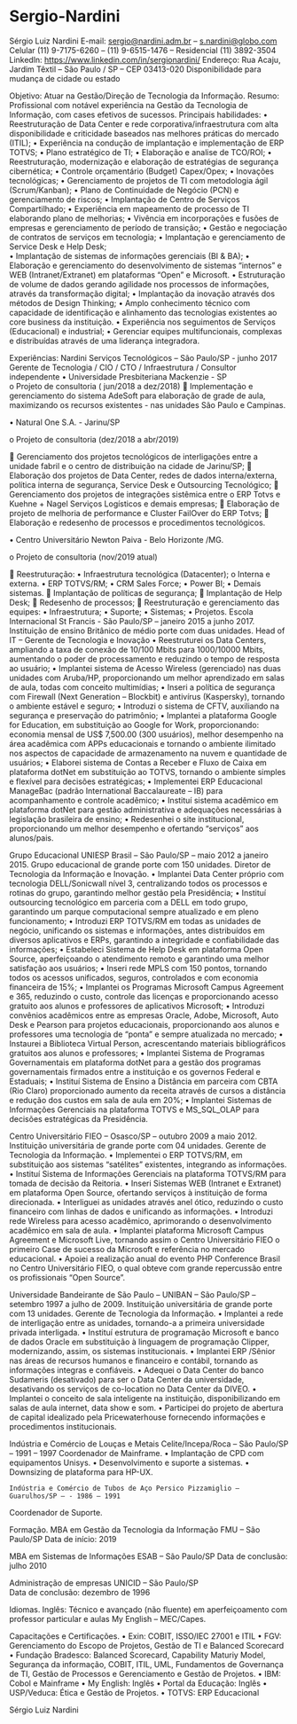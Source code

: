 # Sergio-Nardini
Sérgio Luiz Nardini 
E-mail: sergio@nardini.adm.br – s.nardini@globo.com 
Celular (11) 9-7175-6260 – (11) 9-6515-1476 – Residencial (11) 3892-3504 
 Linkedln: https://www.linkedin.com/in/sergionardini/ 
Endereço: Rua Acaju, Jardim Têxtil – São Paulo / SP – CEP 03413-020 
Disponibilidade para mudança de cidade ou estado 
  
Objetivo: 
Atuar na Gestão/Direção de Tecnologia da Informação. 
Resumo: 
Profissional com notável experiência na Gestão da Tecnologia de Informação, com cases efetivos de sucessos.
Principais habilidades: 
•	Reestruturação de Data Center e rede corporativa/infraestrutura com alta disponibilidade e criticidade baseados nas melhores práticas do mercado (ITIL); 
•	Experiência na condução de implantação e implementação de ERP TOTVS; 
•	Plano estratégico de TI; 
•	Elaboração e analise de TCO/ROI;
•	Reestruturação, modernização e elaboração de estratégias de segurança cibernética; 
•	Controle orçamentário (Budget) Capex/Opex; 
•	Inovações tecnológicas; 
•	Gerenciamento de projetos de TI com metodologia ágil (Scrum/Kanban); 
•	Plano de Continuidade de Negócio (PCN) e gerenciamento de riscos;
•	Implantação de Centro de Serviços Compartilhado; 
•	Experiência em mapeamento de processo de TI elaborando plano de melhorias; 
•	Vivência em incorporações e fusões de empresas e gerenciamento de período de transição; 
•	Gestão e negociação de contratos de serviços em tecnologia; 
•	Implantação e gerenciamento de Service Desk e Help Desk;  
•	Implantação de sistemas de informações gerenciais (BI & BA); 
•	Elaboração e gerenciamento do desenvolvimento de sistemas “internos” e WEB (Intranet/Extranet) em plataformas “Open” e Microsoft.
•	Estruturação de volume de dados gerando agilidade nos processos de informações, através da transformação digital; 
•	Implantação da inovação através dos métodos de Design Thinking; 
•	Amplo conhecimento técnico com capacidade de identificação e alinhamento das tecnologias existentes ao core business da instituição.
•	Experiência nos seguimentos de Serviços (Educacional) e industrial; 
•	Gerenciar equipes multifuncionais, complexas e distribuídas através de uma liderança integradora. 
 

Experiências: 
Nardini Serviços Tecnológicos – São Paulo/SP - junho 2017
Gerente de Tecnologia / CIO / CTO / Infraestrutura / Consultor independente
•	Universidade Presbiteriana Mackenzie - SP  
o	Projeto de consultoria ( jun/2018 a dez/2018)
	Implementação e gerenciamento do sistema AdeSoft para elaboração de grade de aula, maximizando os recursos existentes - nas unidades São Paulo e Campinas. 

•	Natural One S.A. - Jarinu/SP 

o	Projeto de consultoria (dez/2018 a abr/2019)

	Gerenciamento dos projetos tecnológicos de interligações entre a unidade fabril e o centro de distribuição na cidade de Jarinu/SP;
	Elaboração dos projetos de Data Center, redes de dados interna/externa, política interna de segurança, Service Desk e Outsourcing Tecnológico;
	Gerenciamento dos projetos de integrações sistêmica entre o ERP Totvs e Kuehne + Nagel Serviços Logísticos e demais empresas;
	Elaboração de projeto de melhoria de performance e Cluster FailOver do ERP Totvs;
	Elaboração e redesenho de processos e procedimentos tecnológicos.

•	Centro Universitário Newton Paiva - Belo Horizonte /MG.

o	Projeto de consultoria (nov/2019 atual)

	Reestruturação:
•	Infraestrutura tecnológica (Datacenter);
o	Interna e externa.
•	ERP TOTVS/RM;
•	CRM Sales Force;
•	Power BI;
•	Demais sistemas.
	Implantação de políticas de segurança;
	Implantação de Help Desk;
	Redesenho de processos;
	Reestruturação e gerenciamento das equipes:
•	Infraestrutura;
•	Suporte;
•	Sistemas;
•	Projetos.
Escola Internacional St Francis -  São Paulo/SP – janeiro 2015 a junho 2017. 
Instituição de ensino Britânico de médio porte com duas unidades. 
Head of IT – Gerente de Tecnologia e Inovação 
•	Reestruturei os Data Centers, ampliando a taxa de conexão de 10/100 Mbits para 1000/10000 
Mbits, aumentando o poder de processamento e reduzindo o tempo de resposta ao usuário; 
•	Implantei sistema de Acesso Wireless (gerenciado) nas duas unidades com Aruba/HP, proporcionando um melhor aprendizado em salas de aula, todas com conceito multimídias; 
•	Inseri a política de segurança com Firewall (Next Generation – Blockbit) e antivírus (Kaspersky), tornando o ambiente estável e seguro; 
•	Introduzi o sistema de CFTV, auxiliando na segurança e preservação do patrimônio; 
•	Implantei a plataforma Google for Education, em substituição ao Google for Work, proporcionando: economia mensal de US$ 7,500.00 (300 usuários), melhor desempenho na área acadêmica com APPs educacionais e tornando o ambiente ilimitado nos aspectos de capacidade de armazenamento na nuvem e quantidade de usuários; 
•	Elaborei sistema de Contas a Receber e Fluxo de Caixa em plataforma dotNet em substituição ao TOTVS, tornando o ambiente simples e flexível para decisões estratégicas; 
•	Implementei ERP Educacional ManageBac (padrão International Baccalaureate – IB) para acompanhamento e controle acadêmico; 
•	Instituí sistema acadêmico em plataforma dotNet para gestão administrativa e adequações necessárias à legislação brasileira de ensino; 
•	Redesenhei o site institucional, proporcionando um melhor desempenho e ofertando “serviços” aos alunos/pais. 

 
Grupo Educacional UNIESP Brasil – São Paulo/SP – maio 2012 a janeiro 2015. 
Grupo educacional de grande porte com 150 unidades. 
Diretor de Tecnologia da Informação e Inovação.
•	Implantei Data Center próprio com tecnologia DELL/Sonicwall nível 3, centralizando todos os processos e rotinas do grupo, garantindo melhor gestão pela Presidência; 
•	Instituí outsourcing tecnológico em parceria com a DELL em todo grupo, garantindo um parque computacional sempre atualizado e em pleno funcionamento; 
•	Introduzi ERP TOTVS/RM em todas as unidades de negócio, unificando os sistemas e informações, antes distribuídos em diversos aplicativos e ERPs, garantindo a integridade e confiabilidade das informações; 
•	Estabeleci Sistema de Help Desk em plataforma Open Source, aperfeiçoando o atendimento remoto e garantindo uma melhor satisfação aos usuários; 
•	Inseri rede MPLS com 150 pontos, tornando todos os acessos unificados, seguros, controlados e com economia financeira de 15%; 
•	Implantei os Programas Microsoft Campus Agreement e 365, reduzindo o custo, controle das licenças e proporcionando acesso gratuito aos alunos e professores de aplicativos Microsoft; 
•	Introduzi convênios acadêmicos entre as empresas Oracle, Adobe, Microsoft, Auto Desk e Pearson para projetos educacionais, proporcionando aos alunos e professores uma tecnologia de “ponta” e sempre atualizada no mercado; 
•	Instaurei a Biblioteca Virtual Person, acrescentando materiais bibliográficos gratuitos aos alunos e professores; 
•	Implantei Sistema de Programas Governamentais em plataforma dotNet para a gestão dos programas governamentais firmados entre a instituição e os governos Federal e Estaduais; 
•	Instituí Sistema de Ensino a Distância em parceira com CBTA (Rio Claro) proporcionado aumento da receita através de cursos a distância e redução dos custos em sala de aula em 20%; 
•	Implantei Sistemas de Informações Gerenciais na plataforma TOTVS e MS_SQL_OLAP para decisões estratégicas da Presidência.   
 
 
Centro Universitário FIEO – Osasco/SP – outubro 2009 a maio 2012. 
Instituição universitária de grande porte com 04 unidades. 
Gerente de Tecnologia da Informação. 
•	Implementei o ERP TOTVS/RM, em substituição aos sistemas “satélites” existentes, integrando as informações. 
•	Instituí Sistema de Informações Gerenciais na plataforma TOTVS/RM para tomada de decisão da Reitoria. 
•	Inseri Sistemas WEB (Intranet e Extranet) em plataforma Open Source, ofertando serviços à instituição de forma direcionada. 
•	Interliguei as unidades através anel ótico, reduzindo o custo financeiro com linhas de dados e unificando as informações. 
•	Introduzi rede Wireless para acesso acadêmico, aprimorando o desenvolvimento acadêmico em sala de aula. 
•	Implantei plataforma Microsoft Campus Agreement e Microsoft Live, tornando assim o Centro Universitário FIEO o primeiro Case de sucesso da Microsoft e referência no mercado educacional. 
•	Apoiei a realização anual do evento PHP Conference Brasil no Centro Universitário FIEO, o qual obteve com grande repercussão entre os profissionais “Open Source”.  
 
Universidade Bandeirante de São Paulo – UNIBAN – São Paulo/SP – setembro 1997 a julho de 2009. 
Instituição universitária de grande porte com 13 unidades. 
Gerente de Tecnologia da Informação. 
•	Implantei a rede de interligação entre as unidades, tornando-a a primeira universidade privada interligada. 
•	Instituí estrutura de programação Microsoft e banco de dados Oracle em substituição à linguagem de programação Clipper, modernizando, assim, os sistemas institucionais. 
•	Implantei ERP /Sênior nas áreas de recursos humanos e financeiro e contábil, tornando as informações integras e confiáveis. 
•	Adequei o Data Center do banco Sudameris (desativado) para ser o Data Center da universidade, desativando os serviços de co-location no Data Center da DIVEO. 
•	Implantei o conceito de sala inteligente na instituição, disponibilizando em salas de aula internet, data show e som. 
•	Participei do projeto de abertura de capital idealizado pela Pricewaterhouse fornecendo informações e procedimentos institucionais. 

Indústria e Comércio de Louças e Metais Celite/Incepa/Roca – São Paulo/SP – 1991 – 1997
Coordenador de Mainframe.
•	Implantação de CPD com equipamentos Unisys.
•	Desenvolvimento e suporte a sistemas.
•	Downsizing de plataforma para HP-UX.

	Indústria e Comércio de Tubos de Aço Persico Pizzamiglio – Guarulhos/SP – - 1986 – 1991
Coordenador de Suporte.
 
Formação. 
MBA em Gestão da Tecnologia da Informação 
FMU – São Paulo/SP 
Data de início: 2019 

MBA em Sistemas de Informações 
ESAB – São Paulo/SP 
Data de conclusão: julho 2010 
 
Administração de empresas 
UNICID – São Paulo/SP  
Data de conclusão: dezembro de 1996  
  
Idiomas. 
Inglês: Técnico e avançado (não fluente) em aperfeiçoamento com professor particular e aulas My English – MEC/Capes. 
 

Capacitações e Certificações. 
•	Exin: COBIT, ISSO/IEC 27001 e ITIL 
•	FGV: Gerenciamento do Escopo de Projetos, Gestão de TI e Balanced Scorecard 
•	Fundação Bradesco: Balanced Scorecard, Capability Maturiy Model, Segurança da informação, COBIT, ITIL, UML, Fundamentos de Governança de TI, Gestão de Processos e Gerenciamento e Gestão de Projetos. 
•	IBM: Cobol e Mainframe 
•	My English: Inglês 
•	Portal da Educação: Inglês 
•	USP/Veduca: Ética e Gestão de Projetos. 
•	TOTVS: ERP Educacional  
 
Sérgio Luiz Nardini 

